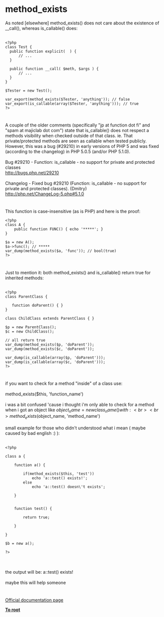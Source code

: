 # method_exists



As noted [elsewhere] method_exists() does not care about the existence of __call(), whereas is_callable() does:<br><br>

```
<?php
class Test {
  public function explicit(  ) {
      // ...
  }
   
  public function __call( $meth, $args ) {
      // ...
  }
}

$Tester = new Test();

var_export(method_exists($Tester, 'anything')); // false
var_export(is_callable(array($Tester, 'anything'))); // true
?>
```
  

#

A couple of the older comments (specifically "jp at function dot fi" and "spam at majiclab dot com") state that is_callable() does not respect a methods visibility when checked outside of that class. ie. That private/protected methods are seen as callable when tested publicly. However, this was a bug (#29210) in early versions of PHP 5 and was fixed (according to the changelog) in PHP 5.0.5 (and/or PHP 5.1.0).<br><br>Bug #29210 - Function: is_callable - no support for private and protected classes<br>http://bugs.php.net/29210<br><br>Changelog - Fixed bug #29210 (Function: is_callable - no support for private and protected classes). (Dmitry)<br>http://php.net/ChangeLog-5.php#5.1.0  

#

This function is case-insensitive (as is PHP) and here is the proof:<br>

```
<?php
class A {
    public function FUNC() { echo '*****'; }
}

$a = new A();
$a->func(); // *****
var_dump(method_exists($a, 'func')); // bool(true)
?>
```
  

#

Just to mention it: both method_exists() and is_callable() return true for inherited methods:<br><br>

```
<?php
class ParentClass {

   function doParent() { }
}

class ChildClass extends ParentClass { }

$p = new ParentClass();
$c = new ChildClass();

// all return true
var_dump(method_exists($p, 'doParent'));
var_dump(method_exists($c, 'doParent'));

var_dump(is_callable(array($p, 'doParent')));
var_dump(is_callable(array($c, 'doParent')));
?>
```
  

#

if you want to check for a method "inside" of a class use:<br><br>method_exists($this, &apos;function_name&apos;)<br><br>i was a bit confused &apos;cause i thought i&apos;m only able to check for a method when i got an object like $object_name = new class_name() with: <br><br>method_exists($object_name, &apos;method_name&apos;)<br><br>small example for those who didn&apos;t understood what i mean ( maybe caused by bad english :) ):<br><br>

```
<?php

class a {

    function a() {
        
        if(method_exists($this, 'test'))
            echo 'a::test() exists!';
        else
            echo 'a::test() doesn\'t exists';

    }

    
    function test() {
        
        return true;
    
    }

}

$b = new a();

?>
```
<br><br>the output will be: a::test() exists!<br><br>maybe this will help someone  

#

[Official documentation page](https://www.php.net/manual/en/function.method-exists.php)

**[To root](/README.md)**